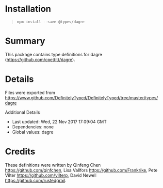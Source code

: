 # Installation
> `npm install --save @types/dagre`

# Summary
This package contains type definitions for dagre (https://github.com/cpettitt/dagre).

# Details
Files were exported from https://www.github.com/DefinitelyTyped/DefinitelyTyped/tree/master/types/dagre

Additional Details
 * Last updated: Wed, 22 Nov 2017 17:09:04 GMT
 * Dependencies: none
 * Global values: dagre

# Credits
These definitions were written by Qinfeng Chen <https://github.com/qinfchen>, Lisa Vallfors <https://github.com/Frankrike>, Pete Vilter <https://github.com/vilterp>, David Newell <https://github.com/rustedgrail>.
